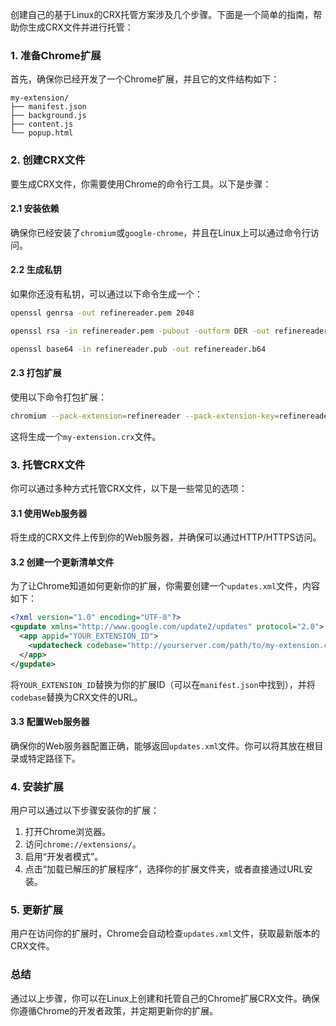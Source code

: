 创建自己的基于Linux的CRX托管方案涉及几个步骤。下面是一个简单的指南，帮助你生成CRX文件并进行托管：

### 1. 准备Chrome扩展

首先，确保你已经开发了一个Chrome扩展，并且它的文件结构如下：

```
my-extension/
├── manifest.json
├── background.js
├── content.js
└── popup.html
```

### 2. 创建CRX文件

要生成CRX文件，你需要使用Chrome的命令行工具。以下是步骤：

#### 2.1 安装依赖

确保你已经安装了`chromium`或`google-chrome`，并且在Linux上可以通过命令行访问。

#### 2.2 生成私钥

如果你还没有私钥，可以通过以下命令生成一个：

```bash
openssl genrsa -out refinereader.pem 2048

openssl rsa -in refinereader.pem -pubout -outform DER -out refinereader.pub

openssl base64 -in refinereader.pub -out refinereader.b64
```

#### 2.3 打包扩展

使用以下命令打包扩展：

```bash
chromium --pack-extension=refinereader --pack-extension-key=refinereader.pem
```

这将生成一个`my-extension.crx`文件。

### 3. 托管CRX文件

你可以通过多种方式托管CRX文件，以下是一些常见的选项：

#### 3.1 使用Web服务器

将生成的CRX文件上传到你的Web服务器，并确保可以通过HTTP/HTTPS访问。

#### 3.2 创建一个更新清单文件

为了让Chrome知道如何更新你的扩展，你需要创建一个`updates.xml`文件，内容如下：

```xml
<?xml version="1.0" encoding="UTF-8"?>
<gupdate xmlns="http://www.google.com/update2/updates" protocol="2.0">
  <app appid="YOUR_EXTENSION_ID">
    <updatecheck codebase="http://yourserver.com/path/to/my-extension.crx" version="1.0.0"/>
  </app>
</gupdate>
```

将`YOUR_EXTENSION_ID`替换为你的扩展ID（可以在`manifest.json`中找到），并将`codebase`替换为CRX文件的URL。

#### 3.3 配置Web服务器

确保你的Web服务器配置正确，能够返回`updates.xml`文件。你可以将其放在根目录或特定路径下。

### 4. 安装扩展

用户可以通过以下步骤安装你的扩展：

1. 打开Chrome浏览器。
2. 访问`chrome://extensions/`。
3. 启用“开发者模式”。
4. 点击“加载已解压的扩展程序”，选择你的扩展文件夹，或者直接通过URL安装。

### 5. 更新扩展

用户在访问你的扩展时，Chrome会自动检查`updates.xml`文件，获取最新版本的CRX文件。

### 总结

通过以上步骤，你可以在Linux上创建和托管自己的Chrome扩展CRX文件。确保你遵循Chrome的开发者政策，并定期更新你的扩展。